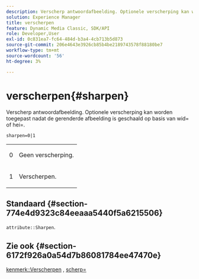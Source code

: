 ```yaml
---
description: Verscherp antwoordafbeelding. Optionele verscherping kan worden toegepast nadat de gerenderde afbeelding is geschaald op basis van wid= of hei=.
solution: Experience Manager
title: verscherpen
feature: Dynamic Media Classic, SDK/API
role: Developer,User
exl-id: 0c831ea7-fc64-484d-b3a4-4cb713b5d873
source-git-commit: 206e4643e3926cb85b4be2189743578f88180be7
workflow-type: tm+mt
source-wordcount: '56'
ht-degree: 3%

---
```


# verscherpen{#sharpen}

Verscherp antwoordafbeelding. Optionele verscherping kan worden toegepast nadat de gerenderde afbeelding is geschaald op basis van wid= of hei=.

`sharpen=0|1`

<table id="simpletable_E14B914834A241BA8B5FC42F07D34EEB"> 
 <tr class="strow"> 
  <td class="stentry"> <p>0 </p></td> 
  <td class="stentry"> <p>Geen verscherping. </p></td> 
 </tr> 
 <tr class="strow"> 
  <td class="stentry"> <p>1 </p></td> 
  <td class="stentry"> <p>Verscherpen. </p></td> 
 </tr> 
</table>

## Standaard {#section-774e4d9323c84eeaaa5440f5a6215506}

`attribute::Sharpen`.

## Zie ook {#section-6172f926a0a54d7b86081784ee47470e}

[kenmerk::Verscherpen](../../../../../ir-api/material-cat/image-rendering-api-ref/c-ir-material-catalog/c-ir-attributes-reference/r-ir-cat-sharpen.md#reference-18df922f3a3f403a97ccaaa15042e30a) ,  [scherp=](../../../../../ir-api/http-protocol/image-rendering-api-ref/c-ir-http-protocol-ref/c-ir-http-protocol-command-reference/r-ir-http-sharp.md#reference-acdd87f6b5de4e3a85e5d3c03022a35a)
